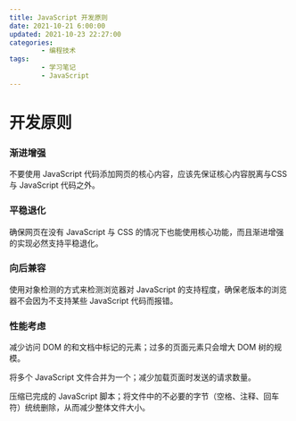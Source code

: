 ```yaml
---
title: JavaScript 开发原则
date: 2021-10-21 6:00:00
updated: 2021-10-23 22:27:00
categories:
        - 编程技术
tags:
        - 学习笔记
        - JavaScript
---
```

# 开发原则

### 渐进增强

不要使用 JavaScript 代码添加网页的核心内容，应该先保证核心内容脱离与CSS 与 JavaScript 代码之外。

### 平稳退化

确保网页在没有 JavaScript 与 CSS 的情况下也能使用核心功能，而且渐进增强的实现必然支持平稳退化。

### 向后兼容

使用对象检测的方式来检测浏览器对 JavaScript 的支持程度，确保老版本的浏览器不会因为不支持某些 JavaScript 代码而报错。

### 性能考虑

减少访问 DOM 的和文档中标记的元素；过多的页面元素只会增大 DOM 树的规模。

将多个 JavaScript 文件合并为一个；减少加载页面时发送的请求数量。

压缩已完成的 JavaScript 脚本；将文件中的不必要的字节（空格、注释、回车符）统统删除，从而减少整体文件大小。